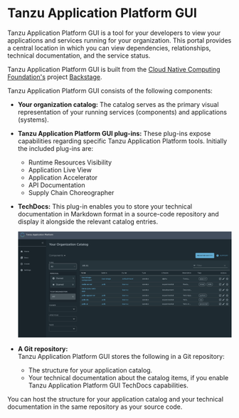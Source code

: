 # Tanzu Application Platform GUI

Tanzu Application Platform GUI is a tool for your developers to view your
applications and services running for your organization.
This portal provides a central location in which you can view dependencies, relationships, technical
documentation, and the service status.

Tanzu Application Platform GUI is built from the
[Cloud Native Computing Foundation's](https://www.cncf.io/) project [Backstage](https://backstage.io/).

Tanzu Application Platform GUI consists of the following components:

* **Your organization catalog:**
  The catalog serves as the primary visual representation of your running services (components) and
  applications (systems).

* **Tanzu Application Platform GUI plug-ins:**
  These plug-ins expose capabilities regarding specific Tanzu Application Platform tools.
  Initially the included plug-ins are:

  * Runtime Resources Visibility
  * Application Live View
  * Application Accelerator
  * API Documentation
  * Supply Chain Choreographer

* **TechDocs:**
  This plug-in enables you to store your technical documentation in Markdown format in a source-code
  repository and display it alongside the relevant catalog entries.

  ![Screenshot of a Tanzu Application Platform catalog displayed within Tanzu Application Platform GUI.](images/tap-gui-catalog.png)

* **A Git repository:**  
  Tanzu Application Platform GUI stores the following in a Git repository:

  * The structure for your application catalog.
  * Your technical documentation about the catalog items, if you enable Tanzu Application Platform GUI TechDocs capabilities.

You can host the structure for your application catalog and your technical documentation in the same
repository as your source code.
